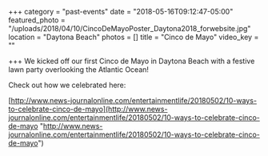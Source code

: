 +++
category = "past-events"
date = "2018-05-16T09:12:47-05:00"
featured_photo = "/uploads/2018/04/10/CincoDeMayoPoster_Daytona2018_forwebsite.jpg"
location = "Daytona Beach"
photos = []
title = "Cinco de Mayo"
video_key = ""

+++
We kicked off our first Cinco de Mayo in Daytona Beach with a festive lawn party overlooking the Atlantic Ocean!

Check out how we celebrated here:

[http://www.news-journalonline.com/entertainmentlife/20180502/10-ways-to-celebrate-cinco-de-mayo](http://www.news-journalonline.com/entertainmentlife/20180502/10-ways-to-celebrate-cinco-de-mayo "http://www.news-journalonline.com/entertainmentlife/20180502/10-ways-to-celebrate-cinco-de-mayo")
